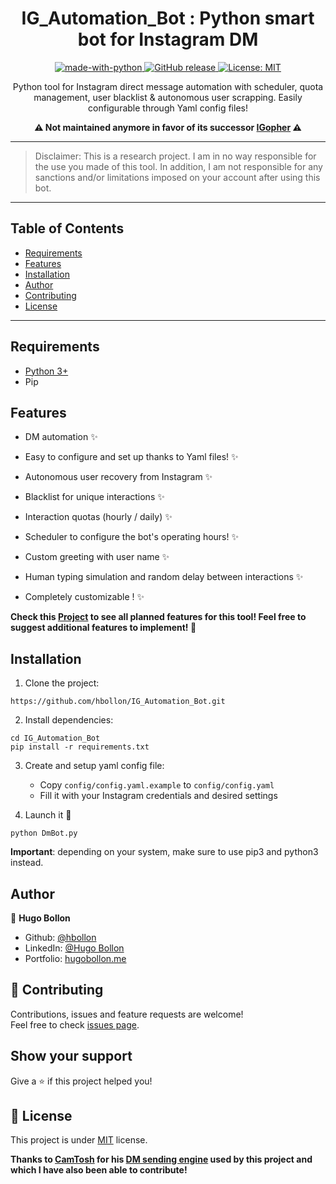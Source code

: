 <h1 align="center">IG_Automation_Bot : Python smart bot for Instagram DM</h1>

<p align="center">
  <a href="https://www.python.org/" target="_blank">
    <img alt="made-with-python" src="https://img.shields.io/badge/Made%20with-Python-1f425f.svg" />
  </a>
  <a href="https://github.com/hbollon/IG_Automation_Bot/releases/" target="_blank">
    <img alt="GitHub release" src="https://img.shields.io/github/v/release/hbollon/IG_Automation_Bot?include_prereleases" />
  </a>
  <a href="https://github.com/hbollon/IG_Automation_Bot/blob/master/LICENSE.md" target="_blank">
    <img alt="License: MIT" src="https://img.shields.io/badge/License-MIT-yellow.svg" />
  </a>
</p>

<p align="center">Python tool for Instagram direct message automation with scheduler, quota management, user blacklist & autonomous user scrapping. Easily configurable through Yaml config files!</p>

<p align="center"><strong>⚠️ Not maintained anymore in favor of its successor <a href="https://github.com/hbollon/IGopher">IGopher</a> ⚠️</strong></p>

---

> Disclaimer: This is a research project. I am in no way responsible for the use you made of this tool. In addition, I am not responsible for any sanctions and/or limitations imposed on your account after using this bot.

---

## Table of Contents

- [Requirements](#requirements)
- [Features](#features)
- [Installation](#installation)
- [Author](#author)
- [Contributing](#-contributing)
- [License](#-license)


---

## Requirements
- [Python 3+](https://www.python.org/downloads/)
- Pip

## Features
- DM automation ✨

- Easy to configure and set up thanks to Yaml files! ✨
- Autonomous user recovery from Instagram ✨
- Blacklist for unique interactions ✨
- Interaction quotas (hourly / daily) ✨
- Scheduler to configure the bot's operating hours! ✨
- Custom greeting with user name ✨
- Human typing simulation and random delay between interactions ✨
- Completely customizable ! ✨

**Check this [Project](https://github.com/hbollon/IG_Automation_Bot/projects/1) to see all planned features for this tool! Feel free to suggest additional features to implement! 🥳**

## Installation

1. Clone the project:
```
https://github.com/hbollon/IG_Automation_Bot.git
```

2. Install dependencies:
```
cd IG_Automation_Bot
pip install -r requirements.txt
```

3. Create and setup yaml config file:
    - Copy ``` config/config.yaml.example ``` to ``` config/config.yaml ```  
    - Fill it with your Instagram credentials and desired settings

4. Launch it 🚀
```
python DmBot.py
```

**Important**: depending on your system, make sure to use pip3 and python3 instead.

## Author

👤 **Hugo Bollon**

* Github: [@hbollon](https://github.com/hbollon)
* LinkedIn: [@Hugo Bollon](https://www.linkedin.com/in/hugobollon/)
* Portfolio: [hugobollon.me](https://www.hugobollon.me)

## 🤝 Contributing

Contributions, issues and feature requests are welcome!<br />Feel free to check [issues page](https://github.com/hbollon/IG_Automation_Bot/issues). 

## Show your support

Give a ⭐️ if this project helped you!

## 📝 License

This project is under [MIT](https://github.com/hbollon/IG_Automation_Bot/blob/master/LICENSE.md) license.

**Thanks to [CamTosh](https://github.com/CamTosh) for his [DM sending engine](https://github.com/CamTosh/instagram-bot-dm) used by this project and which I have also been able to contribute!**
